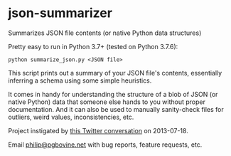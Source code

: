 json-summarizer
===============

Summarizes JSON file contents (or native Python data structures)

Pretty easy to run in Python 3.7+ (tested on Python 3.7.6):

    python summarize_json.py <JSON file>

This script prints out a summary of your JSON file's contents, essentially inferring a schema using some simple heuristics.

It comes in handy for understanding the structure of a blob of JSON (or native Python) data that someone else hands to you
without proper documentation. And it can also be used to manually sanity-check files for
outliers, weird values, inconsistencies, etc.

Project instigated by [this Twitter conversation](https://twitter.com/edwardbenson/status/357932092841144321) on 2013-07-18.

Email philip@pgbovine.net with bug reports, feature requests, etc.
